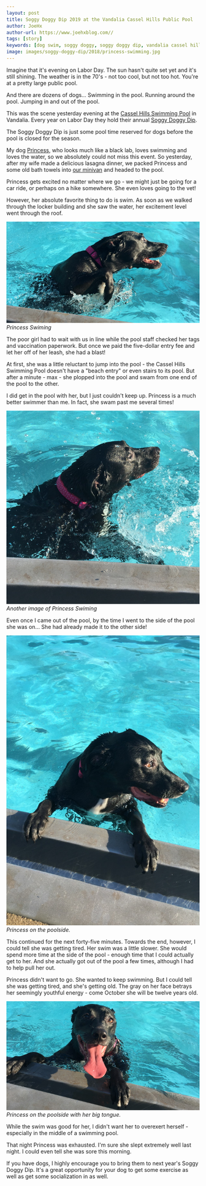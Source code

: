 ```yaml
---
layout: post
title: Soggy Doggy Dip 2019 at the Vandalia Cassel Hills Public Pool 
author: JoeHx
author-url: https://www.joehxblog.com//
tags: [story]
keywords: [dog swim, soggy doggy, soggy doggy dip, vandalia cassel hills pool, cassel hills pool]
image: images/soggy-doggy-dip/2018/princess-swimming.jpg
---
```


Imagine that it's evening on Labor Day. The sun hasn't quite set yet and it's still shining. The weather is in the 70's - not too cool, but not too hot. You're at a pretty large public pool.

And there are dozens of dogs... Swimming in the pool. Running around the pool. Jumping in and out of the pool.

This was the scene yesterday evening at the [Cassel Hills Swimming Pool](http://vandaliaohio.org/recreation/pools/cassel-hills-pool/) in Vandalia. Every year on Labor Day they hold their annual [Soggy Doggy Dip](https://www.facebook.com/events/496771054421973/).

The Soggy Doggy Dip is just some pool time reserved for dogs before the pool is closed for the season.

My dog [Princess](https://www.puppy-snuggles.com/blog/puppy-profile-princess/), who looks much like a black lab, loves swimming and loves the water, so we absolutely could not miss this event. So yesterday, after my wife made a delicious lasagna dinner, we packed Princess and some old bath towels into [our minivan](https://www.joehxblog.com/we-bought-a-van/) and headed to the pool.

Princess gets excited no matter where we go - we might just be going for a car ride, or perhaps on a hike somewhere. She even loves going to the vet!

However, her absolute favorite thing to do is swim. As soon as we walked through the locker building and she saw the water, her excitement level went through the roof.

![Princess Swiming](/images/soggy-doggy-dip/2019/princess-swimming-1.jpg)
*Princess Swiming*

The poor girl had to wait with us in line while the pool staff checked her tags and vaccination paperwork. But once we paid the five-dollar entry fee and let her off of her leash, she had a blast!

At first, she was a little reluctant to jump into the pool - the Cassel Hills Swimming Pool doesn't have a "beach entry" or even stairs to its pool. But after a minute - max - she plopped into the pool and swam from one end of the pool to the other.

I did get in the pool with her, but I just couldn't keep up. Princess is a much better swimmer than me. In fact, she swam past me several times!

![Princess Swiming](/images/soggy-doggy-dip/2019/princess-swimming-2.jpg)
*Another image of Princess Swiming*

Even once I came out of the pool, by the time I went to the side of the pool she was on... She had already made it to the other side!

![Princess on the poolside.](/images/soggy-doggy-dip/2019/princess-on-the-poolside.jpg)
*Princess on the poolside.*

This continued for the next forty-five minutes. Towards the end, however, I could tell she was getting tired. Her swim was a little slower. She would spend more time at the side of the pool - enough time that I could actually get to her. And she actually got out of the pool a few times, although I had to help pull her out.

Princess didn't want to go. She wanted to keep swimming. But I could tell she was getting tired, and she's getting old. The gray on her face betrays her seemingly youthful energy - come October she will be twelve years old.

![Princess on the poolside with her big tongue.](/images/soggy-doggy-dip/2019/princess-with-her-big-tongue.jpg)
*Princess on the poolside with her big tongue.*

While the swim was good for her, I didn't want her to overexert herself - especially in the middle of a swimming pool.

That night Princess was exhausted. I'm sure she slept extremely well last night. I could even tell she was sore this morning.

If you have dogs, I highly encourage you to bring them to next year's Soggy Doggy Dip. It's a great opportunity for your dog to get some exercise as well as get some socialization in as well.